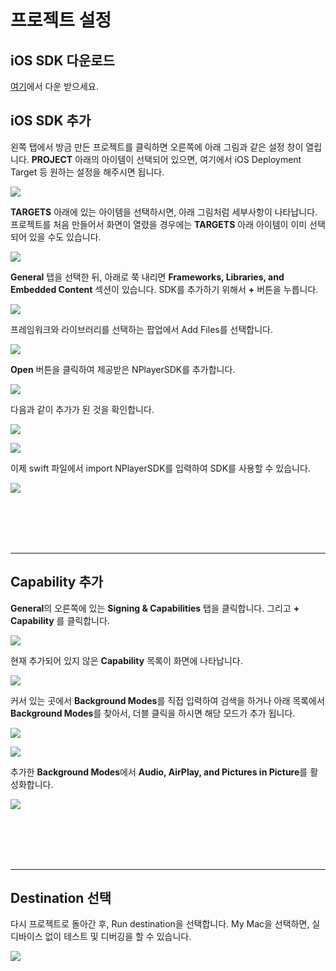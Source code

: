 # 프로젝트 설정

## iOS SDK 다운로드

[여기](http://app.playnplay.com/sdks/latest/NPlayerSDKSample-iOS.zip)에서 다운 받으세요.

## iOS SDK 추가

왼쪽 탭에서 방금 만든 프로젝트를 클릭하면 오른쪽에 아래 그림과 같은 설정 창이 열립니다. **PROJECT** 아래의 아이템이 선택되어 있으면, 여기에서 iOS Deployment Target 등 원하는 설정을 해주시면 됩니다.

![](./img/project_settings.png)

**TARGETS** 아래에 있는 아이템을 선택하시면, 아래 그림처럼 세부사항이 나타납니다. 프로젝트를 처음 만들어서 화면이 열렸을 경우에는 **TARGETS** 아래 아이템이 이미 선택되어 있을 수도 있습니다.

![](./img/target_settings.png)

**General** 탭을 선택한 뒤, 아래로 쭉 내리면 **Frameworks, Libraries, and 
Embedded Content** 섹션이 있습니다. SDK를 추가하기 위해서 **+** 버튼을 누릅니다.

![](./img/frameworks_section.png)

프레임워크와 라이브러리를 선택하는 팝업에서 Add Files를 선택합니다.

![](./img/choose_frameworks_to_add.png)

**Open** 버튼을 클릭하여 제공받은 NPlayerSDK를 추가합니다.

![](./img/open_nplayer_sdk.png)

다음과 같이 추가가 된 것을 확인합니다.

![](./img/check_nplayer_sdk_settings.png)

![](./img/check_nplayer_sdk_in_navigator.png)

이제 swift 파일에서 import NPlayerSDK를 입력하여 SDK를 사용할 수 있습니다. 

![](./img/type_to_import_nplayer_sdk.png)

<br><br><br><br>

--------
## Capability 추가

**General**의 오른쪽에 있는 **Signing & Capabilities** 탭을 클릭합니다. 그리고 **+ Capability** 를 클릭합니다.

![](./img/add_capability.png)

현재 추가되어 있지 않은 **Capability** 목록이 화면에 나타납니다.

![](./img/capabillity_list.png)

커서 있는 곳에서 **Background Modes**를 직접 입력하여 검색을 하거나 아래 목록에서 **Background Modes**를 찾아서, 더블 클릭을 하시면 해당 모드가 추가 됩니다.

![](./img/select_background_modes_thru_typing.png)

![](./img/select_background_modes_thru_typing.png)
              
추가한 **Background Modes**에서 **Audio, AirPlay, and Pictures in Picture**를 활성화합니다.

![](./img/activate_audio_airplay_and_pip.png)

<br><br><br><br>

--------
## Destination 선택

다시 프로젝트로 돌아간 후, Run destination을 선택합니다. My Mac을 선택하면, 실 디바이스 없이 테스트 및 디버깅을 할 수 있습니다.

![](./img/set_destination.png)
